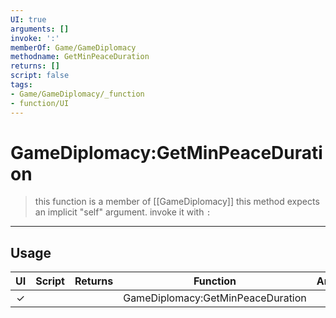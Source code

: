 ```yaml
---
UI: true
arguments: []
invoke: ':'
memberOf: Game/GameDiplomacy
methodname: GetMinPeaceDuration
returns: []
script: false
tags:
- Game/GameDiplomacy/_function
- function/UI
---
```

# GameDiplomacy:GetMinPeaceDuration
> this function is a member of [[GameDiplomacy]]
> this method expects an implicit "self" argument. invoke it with `:`
-----
## Usage
|  UI | Script | Returns | Function | Arguments |
|:---:|:------:|-------:|:--------:|:---------|
|✓| ||GameDiplomacy:GetMinPeaceDuration||

